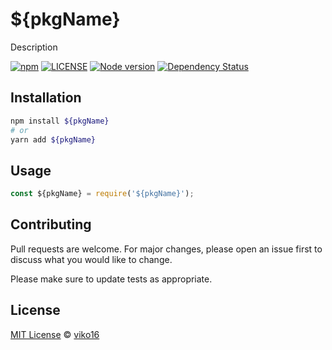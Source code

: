 # ${pkgName}

Description

[![npm](https://img.shields.io/npm/v/${pkgName}.svg)](https://www.npmjs.com/package/${pkgName})
[![LICENSE](https://img.shields.io/npm/l/${pkgName}.svg)](https://github.com/viko16/${pkgName}/blob/master/LICENSE)
[![Node version](https://img.shields.io/node/v/${pkgName}.svg)](https://github.com/viko16/${pkgName})
[![Dependency Status](https://david-dm.org/viko16/${pkgName}.svg?theme=shields.io)](https://david-dm.org/viko16/${pkgName})

## Installation

```bash
npm install ${pkgName}
# or
yarn add ${pkgName}
```

## Usage

```js
const ${pkgName} = require('${pkgName}');
```

## Contributing

Pull requests are welcome. For major changes, please open an issue first to discuss what you would like to change.

Please make sure to update tests as appropriate.

## License

[MIT License](https://opensource.org/licenses/MIT) © [viko16](https://github.com/viko16)
